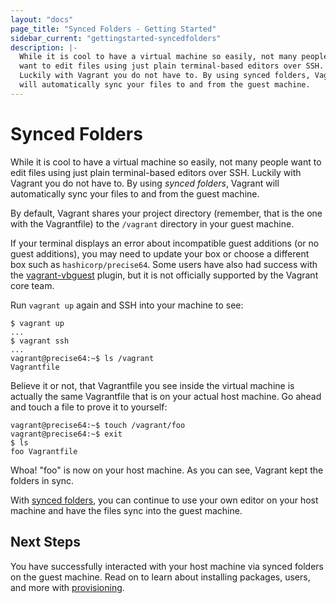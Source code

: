```yaml
---
layout: "docs"
page_title: "Synced Folders - Getting Started"
sidebar_current: "gettingstarted-syncedfolders"
description: |-
  While it is cool to have a virtual machine so easily, not many people
  want to edit files using just plain terminal-based editors over SSH.
  Luckily with Vagrant you do not have to. By using synced folders, Vagrant
  will automatically sync your files to and from the guest machine.
---
```


# Synced Folders

While it is cool to have a virtual machine so easily, not many people
want to edit files using just plain terminal-based editors over SSH.
Luckily with Vagrant you do not have to. By using _synced folders_, Vagrant
will automatically sync your files to and from the guest machine.

By default, Vagrant shares your project directory (remember, that is the
one with the Vagrantfile) to the `/vagrant` directory in your guest machine.

If your terminal displays an error about incompatible guest additions (or no
guest additions), you may need to update your box or choose a different box such
as `hashicorp/precise64`. Some users have also had success with the
[vagrant-vbguest](https://github.com/dotless-de/vagrant-vbguest) plugin, but it
is not officially supported by the Vagrant core team.

Run `vagrant up` again and SSH into your machine to see:

```
$ vagrant up
...
$ vagrant ssh
...
vagrant@precise64:~$ ls /vagrant
Vagrantfile
```

Believe it or not, that Vagrantfile you see inside the virtual machine
is actually the same Vagrantfile that is on your actual host machine.
Go ahead and touch a file to prove it to yourself:

```
vagrant@precise64:~$ touch /vagrant/foo
vagrant@precise64:~$ exit
$ ls
foo Vagrantfile
```

Whoa! "foo" is now on your host machine. As you can see, Vagrant kept
the folders in sync.

With [synced folders](/docs/synced-folders/), you can continue
to use your own editor on your host machine and have the files sync
into the guest machine.

## Next Steps

You have successfully interacted with your host machine via synced folders on
the guest machine. Read on to learn about installing packages, users, and more
with [provisioning](/docs/getting-started/provisioning.html).

